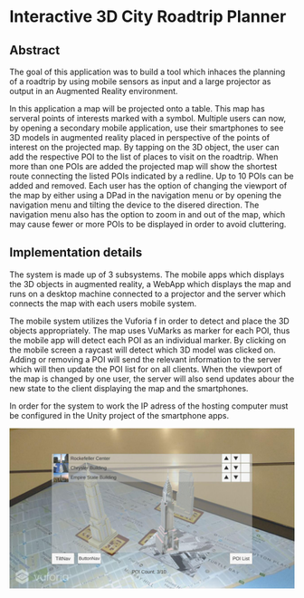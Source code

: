 # Interactive 3D City Roadtrip Planner
## Abstract
The goal of this application was to build a tool which inhaces the planning of a roadtrip by using mobile sensors as input and a large projector as output in an Augmented Reality environment.

In this application a map will be projected onto a table. This map has serveral points of interests marked with a symbol. Multiple users can now, by opening a secondary mobile application, use their smartphones to see 3D models in augmented reality placed in perspective of the points of interest on the projected map. By tapping on the 3D object, the user can add the respective POI to the list of places to visit on the roadtrip. When more than one POIs are added the projected map will show the shortest route connecting the listed POIs indicated by a redline. Up to 10 POIs can be added and removed. Each user has the option of changing the viewport of the map by either using a DPad in the navigation menu or by opening the navigation menu and tilting the device to the disered direction. The navigation menu also has the option to zoom in and out of the map, which may cause fewer or more POIs to be displayed in order to avoid cluttering.

## Implementation details
The system is made up of 3 subsystems. The mobile apps which displays the 3D objects in augmented reality, a WebApp which displays the map and runs on a desktop machine connected to a projector and the server which connects the map with each users mobile system.

The mobile system utilizes the Vuforia f in order to detect and place the 3D objects appropriately. The map uses VuMarks as marker for each POI, thus the mobile app will detect each POI as an individual marker. By clicking on the mobile screen a raycast will detect which 3D model was clicked on. Adding or removing a POI will send the relevant information to the server which will then update the POI list for on all clients. When the viewport of the map is changed by one user, the server will also send updates abour the new state to the client displaying the map and the smartphones.

In order for the system to work the IP adress of the hosting computer must be configured in the Unity project of the smartphone apps.

![alt text](https://github.com/GeibTobias/ARProjekt2.2/blob/master/roadtrip.jpg "Roadtrip")
